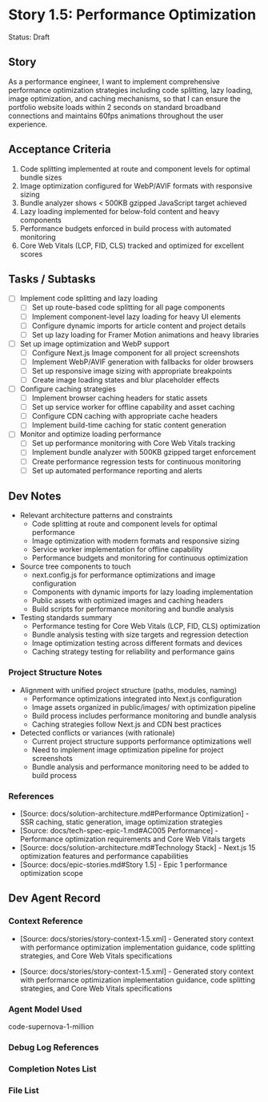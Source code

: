 # Story 1.5: Performance Optimization

Status: Draft

## Story

As a performance engineer, I want to implement comprehensive performance optimization strategies including code splitting, lazy loading, image optimization, and caching mechanisms, so that I can ensure the portfolio website loads within 2 seconds on standard broadband connections and maintains 60fps animations throughout the user experience.

## Acceptance Criteria

1. Code splitting implemented at route and component levels for optimal bundle sizes
2. Image optimization configured for WebP/AVIF formats with responsive sizing
3. Bundle analyzer shows < 500KB gzipped JavaScript target achieved
4. Lazy loading implemented for below-fold content and heavy components
5. Performance budgets enforced in build process with automated monitoring
6. Core Web Vitals (LCP, FID, CLS) tracked and optimized for excellent scores

## Tasks / Subtasks

- [ ] Implement code splitting and lazy loading
  - [ ] Set up route-based code splitting for all page components
  - [ ] Implement component-level lazy loading for heavy UI elements
  - [ ] Configure dynamic imports for article content and project details
  - [ ] Set up lazy loading for Framer Motion animations and heavy libraries
- [ ] Set up image optimization and WebP support
  - [ ] Configure Next.js Image component for all project screenshots
  - [ ] Implement WebP/AVIF generation with fallbacks for older browsers
  - [ ] Set up responsive image sizing with appropriate breakpoints
  - [ ] Create image loading states and blur placeholder effects
- [ ] Configure caching strategies
  - [ ] Implement browser caching headers for static assets
  - [ ] Set up service worker for offline capability and asset caching
  - [ ] Configure CDN caching with appropriate cache headers
  - [ ] Implement build-time caching for static content generation
- [ ] Monitor and optimize loading performance
  - [ ] Set up performance monitoring with Core Web Vitals tracking
  - [ ] Implement bundle analyzer with 500KB gzipped target enforcement
  - [ ] Create performance regression tests for continuous monitoring
  - [ ] Set up automated performance reporting and alerts

## Dev Notes

- Relevant architecture patterns and constraints
  - Code splitting at route and component levels for optimal performance
  - Image optimization with modern formats and responsive sizing
  - Service worker implementation for offline capability
  - Performance budgets and monitoring for continuous optimization
- Source tree components to touch
  - next.config.js for performance optimizations and image configuration
  - Components with dynamic imports for lazy loading implementation
  - Public assets with optimized images and caching headers
  - Build scripts for performance monitoring and bundle analysis
- Testing standards summary
  - Performance testing for Core Web Vitals (LCP, FID, CLS) optimization
  - Bundle analysis testing with size targets and regression detection
  - Image optimization testing across different formats and devices
  - Caching strategy testing for reliability and performance gains

### Project Structure Notes

- Alignment with unified project structure (paths, modules, naming)
  - Performance optimizations integrated into Next.js configuration
  - Image assets organized in public/images/ with optimization pipeline
  - Build process includes performance monitoring and bundle analysis
  - Caching strategies follow Next.js and CDN best practices
- Detected conflicts or variances (with rationale)
  - Current project structure supports performance optimizations well
  - Need to implement image optimization pipeline for project screenshots
  - Bundle analysis and performance monitoring need to be added to build process

### References

- [Source: docs/solution-architecture.md#Performance Optimization] - SSR caching, static generation, image optimization strategies
- [Source: docs/tech-spec-epic-1.md#AC005 Performance] - Performance optimization requirements and Core Web Vitals targets
- [Source: docs/solution-architecture.md#Technology Stack] - Next.js 15 optimization features and performance capabilities
- [Source: docs/epic-stories.md#Story 1.5] - Epic 1 performance optimization scope

## Dev Agent Record

### Context Reference

- [Source: docs/stories/story-context-1.5.xml] - Generated story context with performance optimization implementation guidance, code splitting strategies, and Core Web Vitals specifications

- [Source: docs/stories/story-context-1.5.xml] - Generated story context with performance optimization implementation guidance, code splitting strategies, and Core Web Vitals specifications

### Agent Model Used

code-supernova-1-million

### Debug Log References

### Completion Notes List

### File List